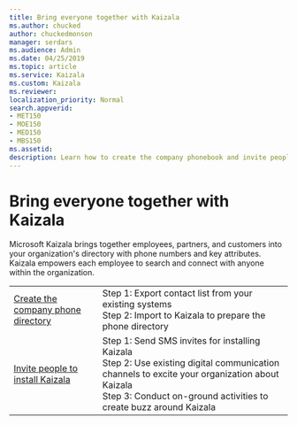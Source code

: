```yaml
---
title: Bring everyone together with Kaizala
ms.author: chucked
author: chuckedmonson
manager: serdars
ms.audience: Admin
ms.date: 04/25/2019
ms.topic: article
ms.service: Kaizala
ms.custom: Kaizala
ms.reviewer: 
localization_priority: Normal
search.appverid:
- MET150
- MOE150
- MED150
- MBS150
ms.assetid: 
description: Learn how to create the company phonebook and invite people to install Kaizala.
---
```


# Bring everyone together with Kaizala

Microsoft Kaizala brings together employees, partners, and customers into your organization's directory with phone numbers and key attributes. Kaizala empowers each employee to search and connect with anyone within the organization.

|         |         |
|---------|---------|
|[Create the company phone directory](create-phone-directory.md)     | Step 1: Export contact list from your existing systems <br> Step 2: Import to Kaizala to prepare the phone directory  |
|[Invite people to install Kaizala](invite-people.md)     | Step 1: Send SMS invites for installing Kaizala <br> Step 2: Use existing digital communication channels to excite your organization about Kaizala <br> Step 3: Conduct on-ground activities to create buzz around Kaizala

